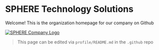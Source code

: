 # SPHERE Technology Solutions

Welcome! This is the organization homepage for our company on Github

[![SPHERE Company Logo](https://sphereco.com/wp-content/uploads/2022/06/logo.png)](https://www.sphereco.com)

> This page can be edited via `profile/README.md` in the `.github` repo

